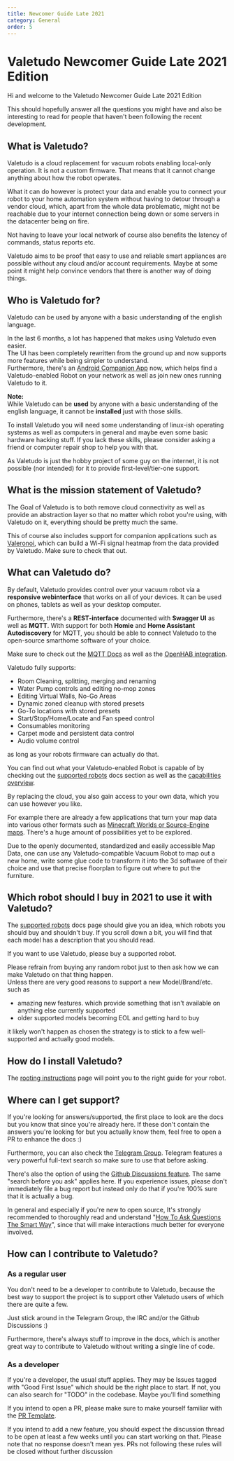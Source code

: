 ```yaml
---
title: Newcomer Guide Late 2021
category: General
order: 5
---
```


# Valetudo Newcomer Guide Late 2021 Edition

Hi and welcome to the Valetudo Newcomer Guide Late 2021 Edition

This should hopefully answer all the questions you might have and also be interesting to read for people that haven't been following the recent development.



## What is Valetudo?

Valetudo is a cloud replacement for vacuum robots enabling local-only operation. It is not a custom firmware.
That means that it cannot change anything about how the robot operates.

What it can do however is protect your data and enable you to connect your robot
to your home automation system without having to detour through a vendor cloud, which,
apart from the whole data problematic, might not be reachable due to your internet connection
being down or some servers in the datacenter being on fire.

Not having to leave your local network of course also benefits the latency of commands, status reports etc.

Valetudo aims to be proof that easy to use and reliable smart appliances are possible without any cloud and/or account requirements.
Maybe at some point it might help convince vendors that there is another way of doing things.


## Who is Valetudo for?

Valetudo can be used by anyone with a basic understanding of the english language.

In the last 6 months, a lot has happened that makes using Valetudo even easier.<br/>
The UI has been completely rewritten from the ground up and now supports more features while being simpler to understand.<br/>
Furthermore, there's an [Android Companion App](https://valetudo.cloud/pages/companion_apps/valetudo_companion.html) now,
which helps find a Valetudo-enabled Robot on your network as well as join new ones running Valetudo to it.


**Note:**<br/>
While Valetudo can be **used** by anyone with a basic understanding of the english language, it cannot be **installed**
just with those skills.

To install Valetudo you will need some understanding of linux-ish operating systems as well as computers in general
and maybe even some basic hardware hacking stuff.
If you lack these skills, please consider asking a friend or computer repair shop to help you with that.

As Valetudo is just the hobby project of some guy on the internet, it is not possible (nor intended) for it to provide
first-level/tier-one support.

## What is the mission statement of Valetudo?

The Goal of Valetudo is to both remove cloud connectivity as well as provide an abstraction layer so that no matter
which robot you're using, with Valetudo on it, everything should be pretty much the same.

This of course also includes support for companion applications such as [Valeronoi](https://github.com/ccoors/Valeronoi),
which can build a Wi-Fi signal heatmap from the data provided by Valetudo.
Make sure to check that out.

## What can Valetudo do?

By default, Valetudo provides control over your vacuum robot via a **responsive webinterface** that works on all of your devices.
It can be used on phones, tablets as well as your desktop computer.


Furthermore, there's a **REST-interface** documented with **Swagger UI** as well as **MQTT**.
With support for both **Homie** and **Home Assistant Autodiscovery** for MQTT, you should be able to connect Valetudo to
the open-source smarthome software of your choice.

Make sure to check out the [MQTT Docs](https://valetudo.cloud/pages/integrations/mqtt.html) as well as the
[OpenHAB integration](https://valetudo.cloud/pages/integrations/openhab-integration.html).

Valetudo fully supports:

- Room Cleaning, splitting, merging and renaming
- Water Pump controls and editing no-mop zones
- Editing Virtual Walls, No-Go Areas
- Dynamic zoned cleanup with stored presets
- Go-To locations with stored presets
- Start/Stop/Home/Locate and Fan speed control
- Consumables monitoring
- Carpet mode and persistent data control
- Audio volume control

as long as your robots firmware can actually do that.

You can find out what your Valetudo-enabled Robot is capable of by checking out the
[supported robots](https://valetudo.cloud/pages/general/supported-robots.html) docs section as well as the
[capabilities overview](https://valetudo.cloud/pages/general/capabilities-overview.html).

By replacing the cloud, you also gain access to your own data, which you can use however you like.

For example there are already a few applications that turn your map data into various other formats such as [Minecraft Worlds
or Source-Engine maps](https://valetudo.cloud/pages/companion_apps/fun_games.html). There's a huge amount of possibilities yet to be explored.

Due to the openly documented, standardized and easily accessible Map Data, one can use any Valetudo-compatible Vacuum Robot to map out
a new home, write some glue code to transform it into the 3d software of their choice and use that precise floorplan to
figure out where to put the furniture.

## Which robot should I buy in 2021 to use it with Valetudo?

The [supported robots](https://valetudo.cloud/pages/general/supported-robots.html) docs page should give you an idea,
which robots you should buy and shouldn't buy. If you scroll down a bit, you will find that each model has a description that you should read.

If you want to use Valetudo, please buy a supported robot.

Please refrain from buying any random robot just to then ask how we can make Valetudo on that thing happen.<br/>
Unless there are very good reasons to support a new Model/Brand/etc. such as
- amazing new features. which provide something that isn't available on anything else currently supported
- older supported models becoming EOL and getting hard to buy

it likely won't happen as chosen the strategy is to stick to a few well-supported and actually good models.

## How do I install Valetudo?

The [rooting instructions](https://valetudo.cloud/pages/general/rooting-instructions.html) page will point you to the
right guide for your robot.


## Where can I get support?

If you're looking for answers/supported, the first place to look are the docs but you know that since you're already here.
If these don't contain the answers you're looking for but you actually know them, feel free to open a PR to enhance the docs :)

Furthermore, you can also check the [Telegram Group](https://t.me/+wgt8FhMlrYkzNWNi).
Telegram features a very powerful full-text search so make sure to use that before asking.

There's also the option of using the [Github Discussions feature](https://github.com/Hypfer/Valetudo/discussions/categories/q-a-support).
The same "search before you ask" applies here.
If you experience issues, please don't immediately file a bug report but instead only do that if you're 100% sure that it is actually a bug.

In general and especially if you're new to open source, It's strongly recommended to thoroughly read and understand 
"[How To Ask Questions The Smart Way](http://www.catb.org/~esr/faqs/smart-questions)", since that will make interactions much better for everyone involved.

## How can I contribute to Valetudo?

### As a regular user

You don't need to be a developer to contribute to Valetudo, because the best way to support the project is to support other Valetudo users of which there are quite a few.

Just stick around in the Telegram Group, the IRC and/or the Github Discussions :)

Furthermore, there's always stuff to improve in the docs, which is another great way to contribute to Valetudo without writing a single line of code.

### As a developer

If you're a developer, the usual stuff applies.
They may be Issues tagged with "Good First Issue" which should be the right place to start.
If not, you can also search for "TODO" in the codebase. Maybe you'll find something

If you intend to open a PR, please make sure to make yourself familiar with the [PR Template](https://raw.githubusercontent.com/Hypfer/Valetudo/master/.github/PULL_REQUEST_TEMPLATE.md).

If you intend to add a new feature, you should expect the discussion thread to be open at least a few weeks until you can start working on that.
Please note that no response doesn't mean yes. PRs not following these rules will be closed without further discussion
